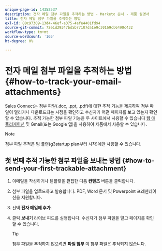 ```yaml
---
unique-page-id: 14352537
description: 전자 메일 첨부 파일을 추적하는 방법 - Marketo 문서 - 제품 설명서
title: 전자 메일 첨부 파일을 추적하는 방법
exl-id: 88c97309-13d4-46ef-a375-4afe4401fd94
source-git-commit: 72e1d29347bd5b77107da1e9c30169cb6490c432
workflow-type: tm+mt
source-wordcount: '165'
ht-degree: 0%

---
```


# 전자 메일 첨부 파일을 추적하는 방법 {#how-to-track-your-email-attachments}

Sales Connect는 첨부 파일(.doc, .ppt, .pdf)에 대한 추적 기능을 제공하여 첨부 파일이 열리거나 다운로드되는 시점을 확인하고 수신자가 어떤 페이지를 보고 있는지 확인할 수 있습니다. 추적 가능한 첨부 파일 기능을 두 사이트에서 사용할 수 있습니다 [웹 애플리케이션](https://toutapp.com/login) 및 Gmail(또는 Google 앱)을 사용하여 제품에서 사용할 수 있습니다.

>[!NOTE]
>
>첨부 파일 추적은 팀 플랜(g3startup plan부터 시작)에만 사용할 수 있습니다.

## 첫 번째 추적 가능한 첨부 파일을 보내는 방법 {#how-to-send-your-first-trackable-attachment}

1. 이메일을 작성하거나 템플릿을 편집한 다음 **컨텐츠** 버튼을 클릭합니다.

1. 첨부 파일을 업로드하고 발송합니다. PDF, Word 문서 및 Powerpoint 프레젠테이션을 지원합니다.

1. 선택 **전자 메일에 추가**.

1. 클릭 **보내기** 라이브 피드를 실행합니다. 수신자가 첨부 파일을 열고 페이지를 확인할 수 있습니다.

   >[!TIP]
   >
   >첨부 파일을 추적하지 않으려면 **파일 첨부** 이 첨부 파일은 추적되지 않습니다.
